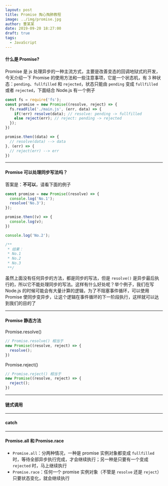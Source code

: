 ```yaml
---
layout: post
title: Promise 掏心掏肺教程
image: ../img/promise.jpg
author: 曹某某
date: 2019-09-20 18:27:00
draft: true
tags:  
  - JavaScript
---
```


#### 什么是 Promise?
Promise 是 js 处理异步的一种主流方式，主要是改善变态的回调地狱式的开发，今天介绍一下 Promise 的使用方法和一些注意事项，它是一个状态机，有 3 种状态：`pending`、`fullfilled` 和 `rejected`，状态只能由 `pending` 变成 `fullfilled` 或者 `rejected`，下面结合 Node.js 有一个例子

```javascript
const fs = require('fs');
const promise = new Promise((resolve, reject) => {
  fs.readFile('./main.js', (err, data) => {
    if(!err) resolve(data); // resolve: pending -> fullfilled
    else reject(err); // reject: pending -> rejected
  });
})

promise.then((data) => {
  // resolve(data) --> data
}, (err) => {
  // reject(err) --> err
})
```

---

#### Promise 可以处理同步写法吗？
答案是：**不可以**，请看下面的例子
```javascript
const promise = new Promise((resolve) => {
  console.log('No.1');
  resolve('No.3');
});

promise.then((v) => {
  console.log(v);
})

console.log('No.2');

/**
 * 结果：
 * No.1
 * No.2
 * No.3
 **/
```
虽然上面没有任何异步的方法，都是同步的写法，但是 `resolve()` 是异步最后执行的，所以它不能处理同步的写法。这样有什么好处呢？举个例子，我们在写 Node.js 的时候可能会有大量计算的逻辑，为了不阻塞事件循环，可以使用 Promise 使同步变异步，让这个逻辑在事件循环的下一阶段执行，这样就可以达到我们的目的了

---

#### Promise 静态方法
Promise.resolve()

```javascript
// Promise.resolve() 相当于
new Promise((resolve, reject) => {
  resolve();
})
```

Promise.reject()

```javascript
// Promise.reject() 相当于
new Promise((resolve, reject) => {
  reject();
})
```

---

#### 链式调用

---

#### catch

---

#### Promise.all 和 Promise.race
- `Promise.all`：分两种情况，一种是 promise 实例对象都变成 `fullfilled` 时，等待全部异步执行完成，才会继续执行；另一种是只要有一个变成 `rejected` 时，马上继续执行
- `Promise.race`：任何一个 promise 实例对象（不管是 `resolve` 还是 `reject`）只要状态变化，就会继续执行

